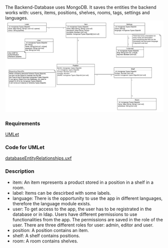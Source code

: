 The Backend-Database uses MongoDB.
It saves the entities the backend works with: users, items, positions, shelves, rooms, tags, settings and languages.
![databaseEntityRelationships](images/databaseEntityRelationships.jpg)

### Requirements
[UMLet](https://www.umlet.com/)

### Code for UMLet
[databaseEntityRelationships.uxf](https://github.com/PBL-Pick-By-Light/BE-Backend/tree/main/docs/wiki/images/databaseEntityRelationships.uxf)

### Description
* item: An item represents a product stored in a position in a shelf in a room.<br/>
* label: Items can be descirbed with some labels.<br/>
* language: There is the opportunity to use the app in different languages, therefore the language module exists.<br/>
* user: To get access to the app, the user has to be registrated in the database or in ldap. Users have different permissions to use functionalities from the app. The permissions are saved in the role of the user. There are three different roles for user: admin, editor and user.<br/>
* position: A position contains an item.<br/>
* shelf: A shelf contains positions.<br/>
* room: A room contains shelves.
